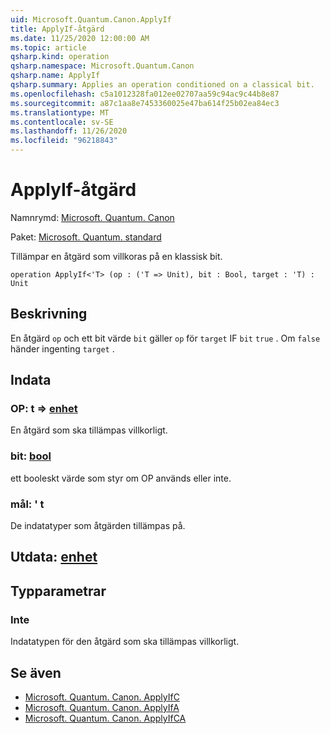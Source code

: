 ```yaml
---
uid: Microsoft.Quantum.Canon.ApplyIf
title: ApplyIf-åtgärd
ms.date: 11/25/2020 12:00:00 AM
ms.topic: article
qsharp.kind: operation
qsharp.namespace: Microsoft.Quantum.Canon
qsharp.name: ApplyIf
qsharp.summary: Applies an operation conditioned on a classical bit.
ms.openlocfilehash: c5a1012328fa012ee02707aa59c94ac9c44b8e87
ms.sourcegitcommit: a87c1aa8e7453360025e47ba614f25b02ea84ec3
ms.translationtype: MT
ms.contentlocale: sv-SE
ms.lasthandoff: 11/26/2020
ms.locfileid: "96218843"
---
```

# <a name="applyif-operation"></a>ApplyIf-åtgärd

Namnrymd: [Microsoft. Quantum. Canon](xref:Microsoft.Quantum.Canon)

Paket: [Microsoft. Quantum. standard](https://nuget.org/packages/Microsoft.Quantum.Standard)


Tillämpar en åtgärd som villkoras på en klassisk bit.

```qsharp
operation ApplyIf<'T> (op : ('T => Unit), bit : Bool, target : 'T) : Unit
```


## <a name="description"></a>Beskrivning

En åtgärd `op` och ett bit värde `bit` gäller `op` för `target` IF `bit` `true` . Om `false` händer ingenting `target` .

## <a name="input"></a>Indata

### <a name="op--t--unit"></a>OP: t => [enhet](xref:microsoft.quantum.lang-ref.unit) 

En åtgärd som ska tillämpas villkorligt.


### <a name="bit--bool"></a>bit: [bool](xref:microsoft.quantum.lang-ref.bool)

ett booleskt värde som styr om OP används eller inte.


### <a name="target--t"></a>mål: ' t

De indatatyper som åtgärden tillämpas på.



## <a name="output--unit"></a>Utdata: [enhet](xref:microsoft.quantum.lang-ref.unit)



## <a name="type-parameters"></a>Typparametrar

### <a name="t"></a>Inte

Indatatypen för den åtgärd som ska tillämpas villkorligt.

## <a name="see-also"></a>Se även

- [Microsoft. Quantum. Canon. ApplyIfC](xref:Microsoft.Quantum.Canon.ApplyIfC)
- [Microsoft. Quantum. Canon. ApplyIfA](xref:Microsoft.Quantum.Canon.ApplyIfA)
- [Microsoft. Quantum. Canon. ApplyIfCA](xref:Microsoft.Quantum.Canon.ApplyIfCA)